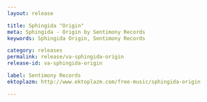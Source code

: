 ```yaml
---
layout: release

title: Sphingida "Origin"
meta: Sphingida - Origin by Sentimony Records
keywords: Sphingida Origin, Sentimony Records

category: releases
permalink: release/va-sphingida-origin
release-id: va-sphingida-origin

label: Sentimony Records
ektoplazm: http://www.ektoplazm.com/free-music/sphingida-origin

---
```


